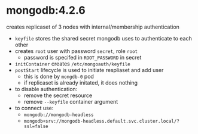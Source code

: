 # mongodb:4.2.6

creates replicaset of 3 nodes with internal/membership authentication

- `keyfile` stores the shared secret mongodb uses to authenticate to each other
- creates `root` user with password `secret`, role `root`
  - password is specifed in `ROOT_PASSWORD` in secret
- `initContainer` creates `/etc/mongoauth/keyfile`
- `postStart` lifecycle is used to initiate respliaset and add user
  - this is done by `mongdb-0` pod
  - if replicaset is already initated, it does nothing
- to disable authentication:
  - remove the secret resource
  - remove `--keyfile` container argument
- to connect use:
  - `mongodb://mongodb-headless`
  - `mongodb+srv://mongodb-headless.default.svc.cluster.local/?ssl=false`
